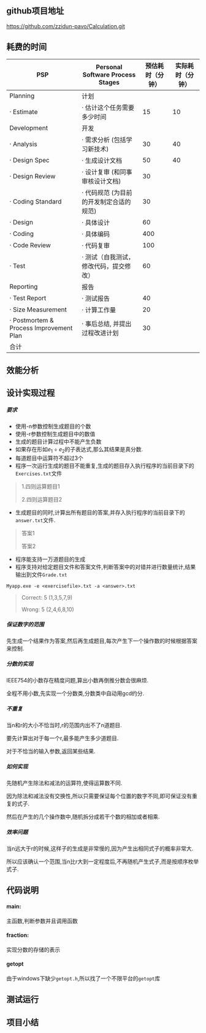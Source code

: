 ## github项目地址

https://github.com/zzidun-pavo/Calculation.git

## 耗费的时间

| PSP                                     | Personal Software Process Stages        | 预估耗时（分钟） | 实际耗时（分钟） |
| --------------------------------------- | --------------------------------------- | ---------------- | ---------------- |
| Planning                                | 计划                                    |                  |                  |
| · Estimate                              | · 估计这个任务需要多少时间              | 15               | 10               |
| Development                             | 开发                                    |                  |                  |
| · Analysis                              | · 需求分析 (包括学习新技术)             | 30               | 40               |
| · Design Spec                           | · 生成设计文档                          | 50               | 40               |
| · Design Review                         | · 设计复审 (和同事审核设计文档)         | 30               |                  |
| · Coding Standard                       | · 代码规范 (为目前的开发制定合适的规范) | 30               |                  |
| · Design                                | · 具体设计                              | 60               |                  |
| · Coding                                | · 具体编码                              | 400              |                  |
| · Code Review                           | · 代码复审                              | 100              |                  |
| · Test                                  | · 测试（自我测试，修改代码，提交修改）  | 60               |                  |
| Reporting                               | 报告                                    |                  |                  |
| · Test Report                           | · 测试报告                              | 40               |                  |
| · Size Measurement                      | · 计算工作量                            | 20               |                  |
| · Postmortem & Process Improvement Plan | · 事后总结, 并提出过程改进计划          | 30               |                  |
| 合计                                    |                                         |                  |                  |

## 效能分析



## 设计实现过程

##### 要求

* 使用-n参数控制生成题目的个数
* 使用-r参数控制生成题目中的数值
* 生成的题目计算过程中不能产生负数
* 如果存在形如$e_1\div e_2$的子表达式,那么其结果是真分数.
* 每道题目中运算符不超过3个
* 程序一次运行生成的题目不能重复,生成的题目存入执行程序的当前目录下的`Exercises.txt`文件

>1.四则运算题目1
>
>2.四则运算题目2

* 生成题目的同时,计算出所有题目的答案,并存入执行程序的当前目录下的`answer.txt`文件.

> 答案1
>
> 答案2

* 程序能支持一万道题目的生成
* 程序支持对给定题目文件和答案文件,判断答案中的对错并进行数量统计,结果输出到文件`Grade.txt`

``` shell
Myapp.exe -e <exercisefile>.txt -a <answer>.txt
```

> Correct: 5 (1,3,5,7,9)
>
> Wrong: 5 (2,4,6,8,10)



##### 保证数字的范围

先生成一个结果作为答案,然后再生成题目,每次产生下一个操作数的时候根据答案来控制.

##### 分数的实现

IEEE754的小数存在精度问题,算出小数再倒推分数会很麻烦.

全程不用小数,先实现一个分数类,分数类中自动用gcd约分.

##### 不重复

当n和r的大小不恰当时,r的范围内出不了n道题目.

要先计算出对于每一个r,最多能产生多少道题目.

对于不恰当的输入参数,返回某些结果.

##### 如何实现

先随机产生除法和减法的运算符,使得运算数不同.

因为除法和减法没有交换性,所以只需要保证每个位置的数字不同,即可保证没有重复的式子.

然后在产生的几个操作数中,随机拆分成若干个数的相加或者相乘.

##### 效率问题

当n远大于r的时候,这样子的生成是非常慢的,因为产生出相同式子的概率非常大.

所以应该确认一个范围,当n比r大到一定程度后,不再随机产生式子,而是按顺序枚举式子.



## 代码说明

#### main:

主函数,判断参数并且调用函数

#### fraction:

实现分数的存储的表示

#### getopt

由于windows下缺少`getopt.h`,所以找了一个不限平台的`getopt`库





## 测试运行



## 项目小结





